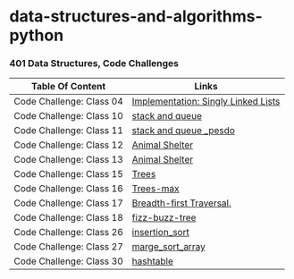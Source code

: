 # data-structures-and-algorithms-python

### 401 Data Structures, Code Challenges

| Table Of Content                               | Links                                       |
| ---------------------------------------------- | ------------------------------------------- |
| Code Challenge: Class 04 | [Implementation: Singly Linked Lists](data_structures/linked_list/README.md)
| Code Challenge: Class 10| [stack and queue](data_structures/stack-and-queue/README.md)
| Code Challenge: Class 11| [stack and queue _pesdo](data_structures/stack-and-queue/README.md)
| Code Challenge: Class 12| [Animal Shelter](data_structures/stack-and-queue/README.md)
| Code Challenge: Class 13| [Animal Shelter](data_structures/stack-queue-brackets/README.md)
| Code Challenge: Class 15| [Trees](data_structures/trees/README.md)
| Code Challenge: Class 16| [Trees-max](data_structures/trees/README.md)
| Code Challenge: Class 17| [Breadth-first Traversal.](data_structures/trees/README.md)
| Code Challenge: Class 18| [fizz-buzz-tree](data_structures/trees/README.md)
| Code Challenge: Class 26| [insertion_sort](data_structures/insertion-sort/README.md)
| Code Challenge: Class 27| [marge_sort_array](data_structures/merge_Sort/README.md)
| Code Challenge: Class 30| [hashtable](data_structures/hash_table/README.md)